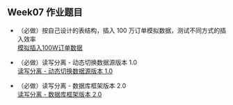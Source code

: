 ## Week07 作业题目

- （必做）按自己设计的表结构，插入 100 万订单模拟数据，测试不同方式的插入效率<br>
    [模拟插入100W订单数据](sql_example/src/main/java/com/example/InsertDataExample.java)

- （必做）读写分离 - 动态切换数据源版本 1.0<br>
    [读写分离 - 动态切换数据源版本 1.0](read_write_splittin/src/test/java/com/example/DataSourceTest.java)
    
- （必做）读写分离 - 数据库框架版本 2.0<br>
    [读写分离 - 数据库框架版本 2.0](read_write_splittin/src/test/java/com/example/DataSourceTest.java)
